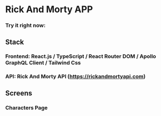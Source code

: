 # Rick And Morty APP
### Try it right now: 

## Stack
### Frontend: React.js / TypeScript / React Router DOM / Apollo GraphQL Client / Tailwind Css 
### API: Rick And Morty API (https://rickandmortyapi.com)

## Screens
### Characters Page

